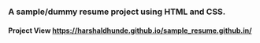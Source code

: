 ### A sample/dummy resume project using HTML and CSS.
#### Project View https://harshaldhunde.github.io/sample_resume.github.in/

